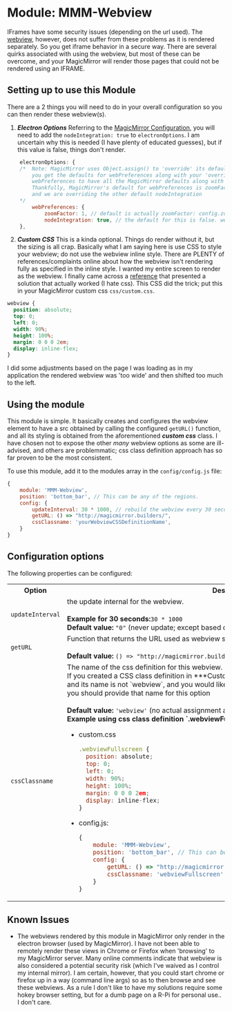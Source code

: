 # Module: MMM-Webview
IFrames have some security issues (depending on the url used). The [webview](https://github.com/electron/electron/blob/master/docs/api/webview-tag.md), however, does not suffer from these problems as it is rendered separately. So you get iframe behavior in a secure way.  There are several quirks associated with using the webview, but most of these can be overcome, and your MagicMirror will render those pages that could not be rendered using an IFRAME.

## Setting up to use this Module
There are a 2 things you will need to do in your overall configuration so you can then render these webview(s).
1. ***Electron Options***
Referring to the [MagicMirror Configuration](https://github.com/MichMich/MagicMirror#configuration), you will need to add the `nodeIntegration: true` to `electronOptions`.  I am uncertain why this is needed (I have plenty of educated guesses), but if this value is false, things don't render.
````javascript
	electronOptions: {
	/*  Note: MagicMirror uses Object.assign() to 'override' its defaults. In order to ensure
	    you get the defaults for webPreferences along with your 'override' you must fully define 
	    webPreferences to have all the MagicMirror defaults along with your override (nodeIntegration).
	    Thankfully, MagicMirror's default for webPreferences is zoomFactor: 1
	    and we are overriding the other default nodeIntegration
	*/
		webPreferences: {
			zoomFactor: 1, // default is actually zoomFactor: config.zoom, and zoom's default is 1.
			nodeIntegration: true, // the default for this is false. we are overriding this.
	},
````
2. ***Custom CSS***
This is a kinda optional. Things do render without it, but the sizing is all crap. Basically what I am saying here is use CSS to style your webview; do not use the webview inline style. There are PLENTY of references/complaints online about how the webview isn't rendering fully as specified in the inline style. I wanted my entire screen to render as the webview. I finally came across a [reference](https://github.com/electron/electron/issues/8277) that presented a solution that actually worked (I hate css). This CSS did the trick; put this in your MagicMirror custom css `css/custom.css`.
````css
webview {
  position: absolute;
  top: 0;
  left: 0;
  width: 90%;
  height: 100%;
  margin: 0 0 0 2em;
  display: inline-flex;
}
````
I did some adjustments based on the page I was loading as in my application the rendered webview was 'too wide' and then shifted too much to the left.

## Using the module
This module is simple. It basically creates and configures the webview element to have a src obtained by calling the configured `getURL()` function, and all its styling is obtained from the aforementioned ***custom css*** class. I have chosen not to expose the other *many* webview options as some are ill-advised, and others are problemmatic; css class definition approach has so far proven to be the most consistent.

To use this module, add it to the modules array in the `config/config.js` file:
````javascript
{
	module: 'MMM-Webview',
	position: 'bottom_bar',	// This can be any of the regions.
	config: {
		updateInterval: 30 * 1000, // rebuild the webview every 30 seconds
		getURL: () => "http://magicmirror.builders/",
		cssClassname: 'yourWebviewCSSDefinitionName',
	}
}
````

## Configuration options

The following properties can be configured:
<table width="100%">
	<tr>
		<th>Option</th>
		<th width="100%">Description</th>
	</tr>
	<tr>
		<td><code>updateInterval</code></td>
		<td>the update internal for the webview.<br>
			<br><b>Example for 30 seconds:</b><code>30 * 1000</code>
			<br><b>Default value:</b> <code>"0"</code> (never update; except based on module lifecycle)
		</td>
	</tr>	
	<tr>
		<td><code>getURL</code></td>
		<td>Function that returns the URL used as webview src attribute<br>
			<br><b>Default value:</b> <code>() => "http://magicmirror.builders/"</code>
		</td>
	</tr>		
	<tr>
		<td><code>cssClassname</code></td>
		<td>The name of the css definition for this webview.<br>
			If you created a CSS class definition in ***Custom CSS*** setup step above<br>
			and its name is not `webview`, and you would like to use it for this webview<br>
			you should provide that name for this option<br>
			<br><b>Default value:</b> <code>'webview'</code> (no actual assignment as the element name matches the css class name)
			<br><b>Example using css class definition `.webviewFullscreen`:</b><code>'.webviewFullscreen'</code>
			<UL>
<LI>custom.css

````javascript
.webviewFullscreen {
  position: absolute;
  top: 0;
  left: 0;
  width: 90%;
  height: 100%;
  margin: 0 0 0 2em;
  display: inline-flex;
}
````
</LI><LI>config.js:

````javascript
{
	module: 'MMM-Webview',
	position: 'bottom_bar',	// This can be any of the regions.
	config: {
		getURL: () => "http://magicmirror.builders/",
		cssClassname: 'webviewFullscreen', // note: drop leading '.' from definition above
	}
}
````
		
</LI></UL>
		</td>
	</tr>		
</table>

## Known Issues
- The webviews rendered by this module in MagicMirror only render in the electron browser (used by MagicMirror). I have not been able to remotely render these views in Chrome or Firefox when 'browsing' to my MagicMirror server. Many online comments indicate that webview is also considered a potential security risk (which I've waived as I control my internal mirror). I am certain, however, that you could start chrome or firefox up in a way (command line args) so as to then browse and see these webviews. As a rule I don't like to have my solutions require some hokey browser setting, but for a dumb page on a R-Pi for personal use.. I don't care.
